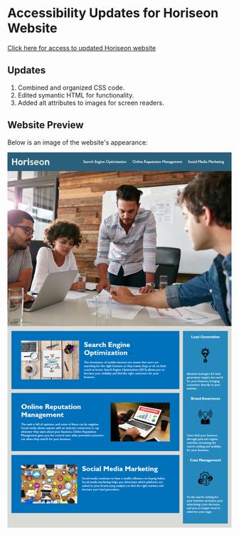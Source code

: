 # Accessibility Updates for Horiseon Website

[Click here for access to updated Horiseon website](https://jamiethomason.github.io/challenge-1-horiseon/)

## Updates

1. Combined and organized CSS code.
2. Edited symantic HTML for functionality.
3. Added alt attributes to images for screen readers. 

## Website Preview

Below is an image of the website's appearance:

![Screenshot view of Horiseon website](./assets/images/Horiseon-screenshot.jpg)